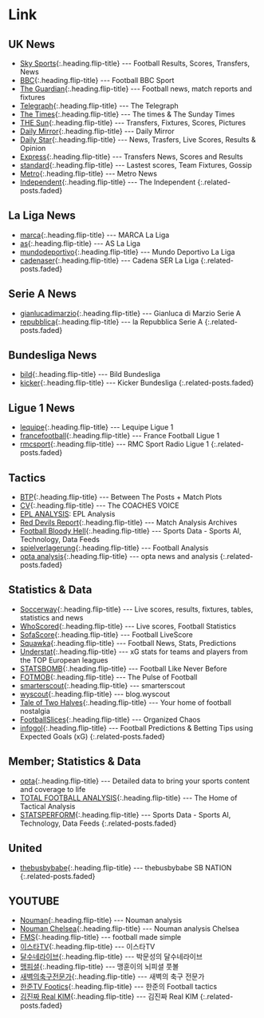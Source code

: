 ---
---

# Link

## UK News
* [Sky Sports]{:.heading.flip-title} --- Football Results, Scores, Transfers, News
* [BBC]{:.heading.flip-title} --- Football BBC Sport
* [The Guardian]{:.heading.flip-title} --- Football news, match reports and fixtures
* [Telegraph]{:.heading.flip-title} --- The Telegraph
* [The Times]{:.heading.flip-title} --- The times & The Sunday Times
* [THE Sun]{:.heading.flip-title} --- Transfers, Fixtures, Scores, Pictures
* [Daily Mirror]{:.heading.flip-title} --- Daily Mirror
* [Daily Star]{:.heading.flip-title} --- News, Trasfers, Live Scores, Results & Opinion
* [Express]{:.heading.flip-title} --- Transfers News, Scores and Results
* [standard]{:.heading.flip-title} --- Lastest scores, Team Fixtures, Gossip
* [Metro]{:.heading.flip-title} --- Metro News
* [Independent]{:.heading.flip-title} --- The Independent
{:.related-posts.faded}

[Sky Sports]: https://www.skysports.com/football
[BBC]: https://www.bbc.com/sport/football
[The Guardian]: https://www.theguardian.com/football
[Telegraph]: https://www.telegraph.co.uk/sport
[The Times]: https://www.thetimes.co.uk

[THE Sun]: https://www.thesun.co.uk
[Daily Mirror]: http://www.dailymirror.lk/sport
[Daily Star]: https://www.dailystar.co.uk/sport/football
[Express]: https://www.express.co.uk/sport/football
[standard]: https://www.standard.co.uk/sport/football
[Metro]: https://metro.co.uk/sport/football
[Independent]: https://www.independent.co.uk/sport/football

## La Liga News
* [marca]{:.heading.flip-title} --- MARCA La Liga
* [as]{:.heading.flip-title} --- AS La Liga
* [mundodeportivo]{:.heading.flip-title} --- Mundo Deportivo La Liga
* [cadenaser]{:.heading.flip-title} --- Cadena SER La Liga
{:.related-posts.faded}

[marca]: https://www.marca.com/
[as]: https://www.as.com/
[mundodeportivo]: https://www.mundodeportivo.com/
[cadenaser]: https://cadenaser.com

## Serie A News
* [gianlucadimarzio]{:.heading.flip-title} --- Gianluca di Marzio Serie A
* [repubblica]{:.heading.flip-title} --- la Repubblica Serie A
{:.related-posts.faded}

[gianlucadimarzio]: https://gianlucadimarzio.com/
[repubblica]: https://www.repubblica.it/

## Bundesliga News
* [bild]{:.heading.flip-title} --- Bild Bundesliga
* [kicker]{:.heading.flip-title} --- Kicker Bundesliga
{:.related-posts.faded}

[bild]: https://www.bild.de/sport/fussball/fussball/home-15769054.bild.html
[kicker]: https://www.kicker.de/

## Ligue 1 News
* [lequipe]{:.heading.flip-title} --- Lequipe Ligue 1  
* [francefootball]{:.heading.flip-title} --- France Football Ligue 1
* [rmcsport]{:.heading.flip-title} --- RMC Sport Radio Ligue 1
{:.related-posts.faded}

[lequipe]: https://www.lequipe.fr/
[francefootball]: https://www.francefootball.fr/
[rmcsport]: https://rmcsport.bfmtv.com/football/

## Tactics
* [BTP]{:.heading.flip-title} --- Between The Posts + Match Plots
* [CV]{:.heading.flip-title} --- The COACHES VOICE
* [EPL ANALYSIS]: EPL Analysis
* [Red Devils Report]{:.heading.flip-title} --- Match Analysis Archives
* [Football Bloody Hell]{:.heading.flip-title} --- Sports Data - Sports AI, Technology, Data Feeds
* [spielverlagerung]{:.heading.flip-title} --- Football Analysis
* [opta analysis]{:.heading.flip-title} --- opta news and analysis
{:.related-posts.faded}

[BTP]: https://betweentheposts.net/
[CV]: https://www.coachesvoice.com/category/the-game/
[EPL ANALYSIS]: https://eplanalysis.com/
[Red Devils Report]: https://reddevilsreport.com/category/analysis/match-analysis
[Football Bloody Hell]: https://footballbh.net/
[spielverlagerung]: https://spielverlagerung.com/
[opta analysis]: https://www.optasportspro.com/news-and-analysis/

## Statistics & Data
* [Soccerway]{:.heading.flip-title} --- Live scores, results, fixtures, tables, statistics and news
* [WhoScored]{:.heading.flip-title} --- Live scores, Football Statistics
* [SofaScore]{:.heading.flip-title} --- Football LiveScore
* [Squawka]{:.heading.flip-title} --- Football News, Stats, Predictions
* [Understat]{:.heading.flip-title} --- xG stats for teams and players from the TOP European leagues
* [STATSBOMB]{:.heading.flip-title} --- Football Like Never Before
* [FOTMOB]{:.heading.flip-title} --- The Pulse of Football
* [smarterscout]{:.heading.flip-title} --- smarterscout
* [wyscout]{:.heading.flip-title} --- blog.wyscout  
* [Tale of Two Halves]{:.heading.flip-title} --- Your home of football nostalgia
* [FootballSlices]{:.heading.flip-title} --- Organized Chaos
* [infogol]{:.heading.flip-title} --- Football Predictions & Betting Tips using Expected Goals (xG)
{:.related-posts.faded}

[Soccerway]: https://int.soccerway.com/
[WhoScored]: https://www.whoscored.com/
[SofaScore]: https://www.sofascore.com/
[Squawka]: https://www.squawka.com/en/
[Understat]: https://understat.com/
[STATSBOMB]: https://statsbomb.com/
[FOTMOB]: https://www.fotmob.com/
[smarterscout]: https://smarterscout.com/
[wyscout]: https://blog.wyscout.com/
[Tale of Two Halves]: https://taleoftwohalves.uk/
[FootballSlices]: https://organizedchaos.herokuapp.com/
[infogol]: https://www.infogol.net/en

## Member; Statistics & Data
* [opta]{:.heading.flip-title} --- Detailed data to bring your sports content and coverage to life
* [TOTAL FOOTBALL ANALYSIS]{:.heading.flip-title} --- The Home of Tactical Analysis
* [STATSPERFORM]{:.heading.flip-title} --- Sports Data - Sports AI, Technology, Data Feeds
{:.related-posts.faded}

[opta]: https://www.optasports.com/
[TOTAL FOOTBALL ANALYSIS]: https://totalfootballanalysis.com/
[STATSPERFORM]: https://www.statsperform.com/

## United
* [thebusbybabe]{:.heading.flip-title} --- thebusbybabe SB NATION
{:.related-posts.faded}

[thebusbybabe]: https://thebusbybabe.sbnation.com/

## YOUTUBE
* [Nouman]{:.heading.flip-title} --- Nouman analysis
* [Nouman Chelsea]{:.heading.flip-title} --- Nouman analysis Chelsea
* [FMS]{:.heading.flip-title} --- football made simple
* [이스타TV]{:.heading.flip-title} --- 이스타TV
* [달수네라이브]{:.heading.flip-title} --- 박문성의 달수네라이브
* [맹피셜]{:.heading.flip-title} --- 맹훈이의 뇌피셜 풋볼
* [새벽의축구전문가]{:.heading.flip-title} --- 새벽의 축구 전문가
* [한준TV Footics]{:.heading.flip-title} --- 한준의 Football tactics
* [김진짜 Real KIM]{:.heading.flip-title} --- 김진짜 Real KIM
{:.related-posts.faded}

[Nouman]: https://www.youtube.com/channel/UC5bIgc-p-6MPbodo1OI-1MA/videos
[Nouman Chelsea]: https://www.youtube.com/c/LetsAnalyzeChelsea/videos
[FMS]: https://www.youtube.com/channel/UCFY0YHhxiIQWYYsLgeUBcbg/videos
[이스타TV]: https://www.youtube.com/channel/UCn9mJ4htO64-1osMWYu9k5Q
[달수네라이브]: https://www.youtube.com/c/%EC%9D%B4%EC%8A%A4%ED%83%80TV/videos
[맹피셜]: https://www.youtube.com/channel/UCRaEQm6yar7P7FeVpkL8xYg/videos
[새벽의축구전문가]: https://www.youtube.com/c/%EC%83%88%EB%B2%BD%EC%9D%98%EC%B6%95%EA%B5%AC%EC%A0%84%EB%AC%B8%EA%B0%80/videos
[한준TV Footics]: https://www.youtube.com/c/HANJUNETVFootics/videos
[김진짜 Real KIM]: https://www.youtube.com/channel/UChb4gtsgSdwMDktdLukfrfw/videos
